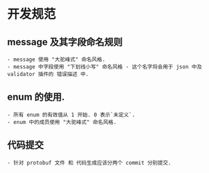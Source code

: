 # 开发规范

## message 及其字段命名规则
```
- message 使用 "大驼峰式" 命名风格.
- message 中字段使用 "下划线小写" 命名风格 - 这个名字将会用于 json 中及 validator 插件的 错误描述 中.
```

## enum 的使用.
``` 
- 所有 enum 的有效值从 1 开始. 0 表示`未定义`.
- enum 中的成员使用 "大驼峰式" 命名风格.
```

## 代码提交
```
- 针对 protobuf 文件 和 代码生成应该分两个 commit 分别提交.
```


